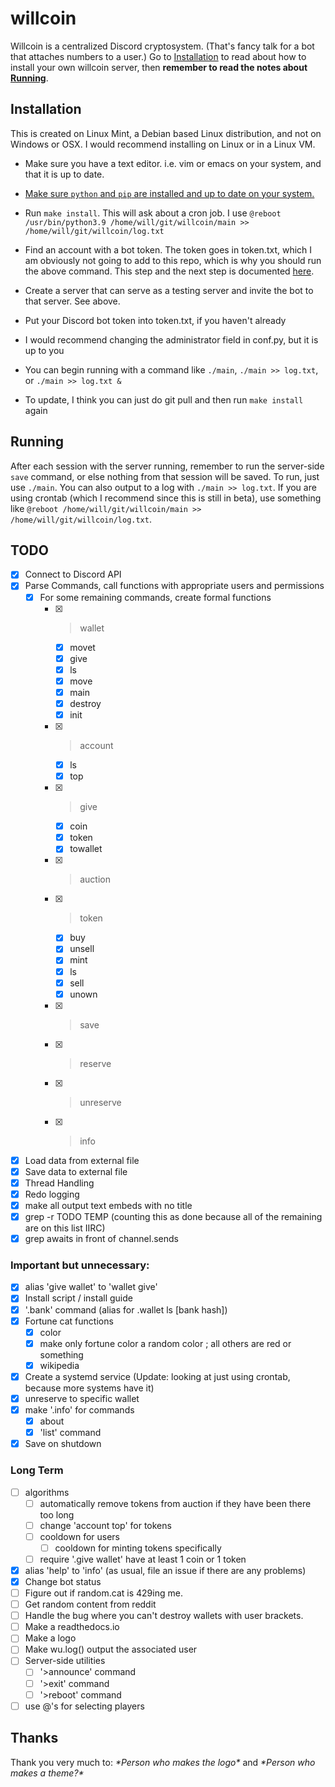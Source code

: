 # willcoin

Willcoin is a centralized Discord cryptosystem. (That's fancy talk for a bot that attaches numbers
to a user.) Go to [Installation](#Installation) to read about how to install your own willcoin
server, then **remember to read the notes about [Running](#Running)**.

## Installation

This is created on Linux Mint, a Debian based Linux distribution, and not on Windows or OSX. I would
recommend installing on Linux or in a Linux VM.

- Make sure you have a text editor. i.e. vim or emacs on your system, and that it is up to date.
- [Make sure `python` and `pip` are installed and up to date on your system.](https://www.python.org/downloads/)
- Run `make install`. This will ask about a cron job. I use
`@reboot /usr/bin/python3.9 /home/will/git/willcoin/main >> /home/will/git/willcoin/log.txt`
- Find an account with a bot token. The token goes in token.txt, which I am obviously not going to
add to this repo, which is why you should run the above command. This step and the next step is
documented [here](https://discordpy.readthedocs.io/en/stable/discord.html).
- Create a server that can serve as a testing server and invite the bot to that server. See above.
- Put your Discord bot token into token.txt, if you haven't already
- I would recommend changing the administrator field in conf.py, but it is up to you
- You can begin running with a command like `./main`, `./main >> log.txt`, or `./main >> log.txt &`

- To update, I think you can just do git pull and then run `make install` again

## Running

After each session with the server running, remember to run the server-side `save` command, or else
nothing from that session will be saved. To run, just use `./main`. You can also output to a log
with `./main >> log.txt`. If you are using crontab (which I recommend since this is still in beta),
use something like `@reboot /home/will/git/willcoin/main >> /home/will/git/willcoin/log.txt`.

## TODO

- [x] Connect to Discord API
- [x] Parse Commands, call functions with appropriate users and permissions
  - [x] For some remaining commands, create formal functions
    - [x] >wallet
	  - [x] movet
      - [x] give
      - [x] ls
      - [x] move
	  - [x] main
      - [x] destroy
      - [x] init
    - [x] >account
      - [x] ls
      - [x] top
    - [x] >give
	  - [x] coin
	  - [x] token
	  - [x] towallet
	- [x] >auction
	- [x] >token
	  - [x] buy
	  - [x] unsell
      - [x] mint
	  - [x] ls
      - [x] sell
      - [x] unown
    - [x] >save
    - [x] >reserve
    - [x] >unreserve
    - [x] >info
- [x] Load data from external file
- [x] Save data to external file
- [x] Thread Handling
- [x] Redo logging
- [x] make all output text embeds with no title
- [x] grep -r TODO TEMP (counting this as done because all of the remaining are on this list IIRC)
- [x] grep awaits in front of channel.sends

### Important but unnecessary:
- [x] alias 'give wallet' to 'wallet give'
- [x] Install script / install guide
- [x] '.bank' command (alias for .wallet ls [bank hash])
- [x] Fortune cat functions
  - [x] color
  - [x] make only fortune color a random color ; all others are red or something
  - [x] wikipedia
- [x] Create a systemd service (Update: looking at just using crontab, because more systems have it)
- [x] unreserve to specific wallet
- [x] make '.info' for commands
  - [x] about
  - [x] 'list' command
- [x] Save on shutdown

### Long Term
 - [ ] algorithms
   - [ ] automatically remove tokens from auction if they have been there too long
   - [ ] change 'account top' for tokens
   - [ ] cooldown for users
     - [ ] cooldown for minting tokens specifically
   - [ ] require '.give wallet' have at least 1 coin or 1 token
 - [x] alias 'help' to 'info' (as usual, file an issue if there are any problems)
 - [x] Change bot status
 - [ ] Figure out if random.cat is 429ing me.
 - [ ] Get random content from reddit
 - [ ] Handle the bug where you can't destroy wallets with user brackets.
 - [ ] Make a readthedocs.io
 - [ ] Make a logo
 - [ ] Make wu.log() output the associated user
 - [ ] Server-side utilities
   - [ ] '>announce' command
   - [ ] '>exit' command
   - [ ] '>reboot' command
 - [ ] use @'s for selecting players

## Thanks

<!-- Update as this grows: -->
Thank you very much to: *\*Person who makes the logo\** and *\*Person who makes a theme?\**
